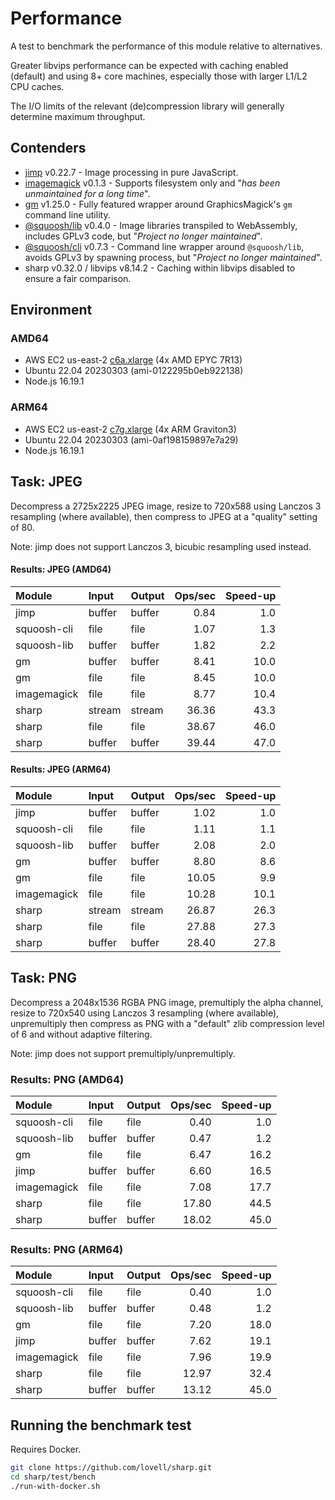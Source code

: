# Performance

A test to benchmark the performance of this module relative to alternatives.

Greater libvips performance can be expected with caching enabled (default)
and using 8+ core machines, especially those with larger L1/L2 CPU caches.

The I/O limits of the relevant (de)compression library will generally determine maximum throughput.

## Contenders

* [jimp](https://www.npmjs.com/package/jimp) v0.22.7 - Image processing in pure JavaScript.
* [imagemagick](https://www.npmjs.com/package/imagemagick) v0.1.3 - Supports filesystem only and "*has been unmaintained for a long time*".
* [gm](https://www.npmjs.com/package/gm) v1.25.0 - Fully featured wrapper around GraphicsMagick's `gm` command line utility.
* [@squoosh/lib](https://www.npmjs.com/package/@squoosh/lib) v0.4.0 - Image libraries transpiled to WebAssembly, includes GPLv3 code, but "*Project no longer maintained*".
* [@squoosh/cli](https://www.npmjs.com/package/@squoosh/cli) v0.7.3 - Command line wrapper around `@squoosh/lib`, avoids GPLv3 by spawning process, but "*Project no longer maintained*".
* sharp v0.32.0 / libvips v8.14.2 - Caching within libvips disabled to ensure a fair comparison.

## Environment

### AMD64

* AWS EC2 us-east-2 [c6a.xlarge](https://aws.amazon.com/ec2/instance-types/c6a/) (4x AMD EPYC 7R13)
* Ubuntu 22.04 20230303 (ami-0122295b0eb922138)
* Node.js 16.19.1

### ARM64

* AWS EC2 us-east-2 [c7g.xlarge](https://aws.amazon.com/ec2/instance-types/c7g/) (4x ARM Graviton3)
* Ubuntu 22.04 20230303 (ami-0af198159897e7a29)
* Node.js 16.19.1

## Task: JPEG

Decompress a 2725x2225 JPEG image,
resize to 720x588 using Lanczos 3 resampling (where available),
then compress to JPEG at a "quality" setting of 80.

Note: jimp does not support Lanczos 3, bicubic resampling used instead.

#### Results: JPEG (AMD64)

| Module             | Input  | Output | Ops/sec | Speed-up |
| :----------------- | :----- | :----- | ------: | -------: |
| jimp               | buffer | buffer |    0.84 |      1.0 |
| squoosh-cli        | file   | file   |    1.07 |      1.3 |
| squoosh-lib        | buffer | buffer |    1.82 |      2.2 |
| gm                 | buffer | buffer |    8.41 |     10.0 |
| gm                 | file   | file   |    8.45 |     10.0 |
| imagemagick        | file   | file   |    8.77 |     10.4 |
| sharp              | stream | stream |   36.36 |     43.3 |
| sharp              | file   | file   |   38.67 |     46.0 |
| sharp              | buffer | buffer |   39.44 |     47.0 |

#### Results: JPEG (ARM64)

| Module             | Input  | Output | Ops/sec | Speed-up |
| :----------------- | :----- | :----- | ------: | -------: |
| jimp               | buffer | buffer |    1.02 |      1.0 |
| squoosh-cli        | file   | file   |    1.11 |      1.1 |
| squoosh-lib        | buffer | buffer |    2.08 |      2.0 |
| gm                 | buffer | buffer |    8.80 |      8.6 |
| gm                 | file   | file   |   10.05 |      9.9 |
| imagemagick        | file   | file   |   10.28 |     10.1 |
| sharp              | stream | stream |   26.87 |     26.3 |
| sharp              | file   | file   |   27.88 |     27.3 |
| sharp              | buffer | buffer |   28.40 |     27.8 |

## Task: PNG

Decompress a 2048x1536 RGBA PNG image,
premultiply the alpha channel,
resize to 720x540 using Lanczos 3 resampling (where available),
unpremultiply then compress as PNG with a "default" zlib compression level of 6
and without adaptive filtering.

Note: jimp does not support premultiply/unpremultiply.

### Results: PNG (AMD64)

| Module             | Input  | Output | Ops/sec | Speed-up |
| :----------------- | :----- | :----- | ------: | -------: |
| squoosh-cli        | file   | file   |    0.40 |      1.0 |
| squoosh-lib        | buffer | buffer |    0.47 |      1.2 |
| gm                 | file   | file   |    6.47 |     16.2 |
| jimp               | buffer | buffer |    6.60 |     16.5 |
| imagemagick        | file   | file   |    7.08 |     17.7 |
| sharp              | file   | file   |   17.80 |     44.5 |
| sharp              | buffer | buffer |   18.02 |     45.0 |

### Results: PNG (ARM64)

| Module             | Input  | Output | Ops/sec | Speed-up |
| :----------------- | :----- | :----- | ------: | -------: |
| squoosh-cli        | file   | file   |    0.40 |      1.0 |
| squoosh-lib        | buffer | buffer |    0.48 |      1.2 |
| gm                 | file   | file   |    7.20 |     18.0 |
| jimp               | buffer | buffer |    7.62 |     19.1 |
| imagemagick        | file   | file   |    7.96 |     19.9 |
| sharp              | file   | file   |   12.97 |     32.4 |
| sharp              | buffer | buffer |   13.12 |     45.0 |

## Running the benchmark test

Requires Docker.

```sh
git clone https://github.com/lovell/sharp.git
cd sharp/test/bench
./run-with-docker.sh
```
